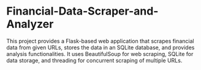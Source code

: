 # Financial-Data-Scraper-and-Analyzer
This project provides a Flask-based web application that scrapes financial data from given URLs, stores the data in an SQLite database, and provides analysis functionalities. It uses BeautifulSoup for web scraping, SQLite for data storage, and threading for concurrent scraping of multiple URLs.
